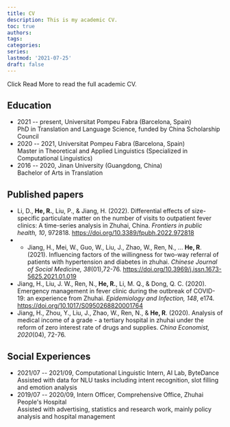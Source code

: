 ```yaml
---
title: CV
description: This is my academic CV.
toc: true
authors:
tags:
categories:
series:
lastmod: '2021-07-25'
draft: false
---
```


Click Read More to read the full academic CV.

<!--more-->

## Education 
- 2021 -- present, Universitat Pompeu Fabra (Barcelona, Spain)   
  PhD in Translation and Language Science, funded by China Scholarship Council  
- 2020 -- 2021, Universitat Pompeu Fabra (Barcelona, Spain)       
  Master in Theoretical and Applied Linguistics (Specialized in Computational Linguistics)  
- 2016 -- 2020, Jinan University (Guangdong, China)  
  Bachelor of Arts in Translation

## Published papers
- Li, D., **He, R.**, Liu, P., & Jiang, H. (2022). Differential effects of size-specific particulate matter on the number of visits to outpatient fever clinics: A time-series analysis in Zhuhai, China. *Frontiers in public health, 10*, 972818. https://doi.org/10.3389/fpubh.2022.972818
- - Jiang, H., Mei, W., Guo, W., Liu, J., Zhao, W., Ren, N., ... **He, R**. (2021). Influencing factors of the willingness for two-way referral of patients with hypertension and diabetes in zhuhai. *Chinese Journal of Social Medicine, 38*(01),72-76. https://doi.org/10.3969/j.issn.1673-5625.2021.01.019
- Jiang, H., Liu, J. W., Ren, N., **He, R.**, Li, M. Q., & Dong, Q. C. (2020). Emergency management in fever clinic during the outbreak of COVID-19: an experience from Zhuhai. *Epidemiology and Infection, 148*, e174. https://doi.org/10.1017/S0950268820001764
- Jiang, H., Zhou, Y., Liu, J., Zhao, W., Ren, N., & **He, R**. (2020). Analysis of medical income of a grade - a tertiary hospital in zhuhai under the reform of zero interest rate of drugs and supplies. *China Economist, 2020*(04), 72-76.

## Social Experiences
- 2021/07 -- 2021/09, Computational Linguistic Intern, AI Lab, ByteDance  
  Assisted with data for NLU tasks including intent recognition, slot filling and emotion analysis
- 2019/07 -- 2020/09, Intern Officer, Comprehensive Office, Zhuhai People's Hospital  
  Assisted with advertising, statistics and research work, mainly policy analysis and hospital management
